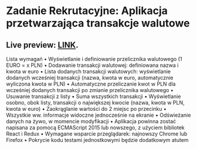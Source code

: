 # Zadanie Rekrutacyjne: Aplikacja przetwarzająca transakcje walutowe


## Live preview: [LINK](https://mieczyslawmilej.github.io/Currency_app/).

Lista wymagań
	• Wyświetlanie i definiowanie przelicznika walutowego (1 EURO = x PLN)
	• Dodawanie transakcji walutowej: definiowana nazwa i kwota w euro
	• Lista dodanych transakcji walutowych: wyświetlanie dodanych wcześniej transakcji (nazwa, kwota w euro, automatycznie wyliczona kwota w PLN)
	• Automatyczne przeliczanie kwot w PLN dla wcześniej dodanych transakcji po zmianie przelicznika walutowego
	• Usuwanie transakcji z listy
	• Suma wszystkich transakcji
	• Wyświetlanie osobno, obok listy, transakcji o największej kwocie (nazwa, kwota w PLN, kwota w euro)
	• Zaokrąglanie wartości do 2 miejsc po przecinku
	• Wszystkie ww. informacje widoczne jednocześnie na ekranie
	• Odświeżanie danych na żywo, w momencie modyfikacji
	• Aplikacja powinna zostać napisana za pomocą ECMAScript 2015 lub nowszego, z użyciem bibliotek React i Redux
	• Wymagane wsparcie przeglądarek: najnowszy Chrome lub Firefox
	• Pokrycie kodu testami jednostkowymi będzie dodatkowym atutem


